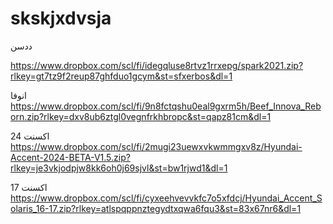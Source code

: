 # skskjxdvsja
ددسن

https://www.dropbox.com/scl/fi/idegqluse8rtvz1rrxepg/spark2021.zip?rlkey=gt7tz9f2reup87ghfduo1gcym&st=sfxerbos&dl=1


انوفا
https://www.dropbox.com/scl/fi/9n8fctqshu0eal9gxrm5h/Beef_Innova_Reborn.zip?rlkey=dxv8ub6ztgl0vegnfrkhbropc&st=qapz81cm&dl=1

اكسنت 24
https://www.dropbox.com/scl/fi/2mugi23uewxvkwmmgxv8z/Hyundai-Accent-2024-BETA-V1.5.zip?rlkey=je3vkjodpjw8kk6oh0j69sjvl&st=bw1rjwd1&dl=1

اكسنت 17
https://www.dropbox.com/scl/fi/cyxeehvevvkfc7o5xfdcj/Hyundai_Accent_Solaris_16-17.zip?rlkey=atlspqppnztegydtxqwa6fqu3&st=83x67nr6&dl=1
